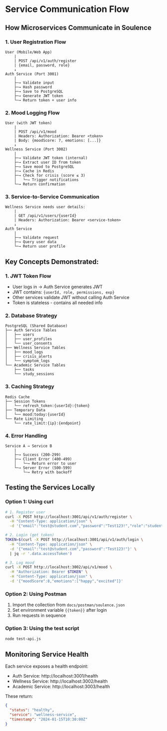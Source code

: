 # Service Communication Flow

## How Microservices Communicate in Soulence

### 1. User Registration Flow
```
User (Mobile/Web App)
    |
    | POST /api/v1/auth/register
    | {email, password, role}
    ↓
Auth Service (Port 3001)
    |
    ├─→ Validate input
    ├─→ Hash password
    ├─→ Save to PostgreSQL
    ├─→ Generate JWT token
    └─→ Return token + user info
```

### 2. Mood Logging Flow
```
User (with JWT token)
    |
    | POST /api/v1/mood
    | Headers: Authorization: Bearer <token>
    | Body: {moodScore: 7, emotions: [...]}
    ↓
Wellness Service (Port 3002)
    |
    ├─→ Validate JWT token (internal)
    ├─→ Extract user ID from token
    ├─→ Save mood to PostgreSQL
    ├─→ Cache in Redis
    ├─→ Check for crisis (score ≤ 3)
    │   └─→ Trigger notifications
    └─→ Return confirmation
```

### 3. Service-to-Service Communication
```
Wellness Service needs user details:
    |
    | GET /api/v1/users/{userId}
    | Headers: Authorization: Bearer <service-token>
    ↓
Auth Service
    |
    ├─→ Validate request
    ├─→ Query user data
    └─→ Return user profile

```

## Key Concepts Demonstrated:

### 1. **JWT Token Flow**
- User logs in → Auth Service generates JWT
- JWT contains: `{userId, role, permissions, exp}`
- Other services validate JWT without calling Auth Service
- Token is stateless - contains all needed info

### 2. **Database Strategy**
```
PostgreSQL (Shared Database)
├── Auth Service Tables
│   ├── users
│   ├── user_profiles
│   └── user_consents
├── Wellness Service Tables
│   ├── mood_logs
│   ├── crisis_alerts
│   └── symptom_logs
└── Academic Service Tables
    ├── tasks
    └── study_sessions
```

### 3. **Caching Strategy**
```
Redis Cache
├── Session Tokens
│   └── refresh_token:{userId}:{token}
├── Temporary Data
│   └── mood:today:{userId}
└── Rate Limiting
    └── rate_limit:{ip}:{endpoint}
```

### 4. **Error Handling**
```
Service A → Service B
    |
    ├─→ Success (200-299)
    ├─→ Client Error (400-499)
    │   └─→ Return error to user
    └─→ Server Error (500-599)
        └─→ Retry with backoff
```

## Testing the Services Locally

### Option 1: Using curl
```bash
# 1. Register user
curl -X POST http://localhost:3001/api/v1/auth/register \
  -H "Content-Type: application/json" \
  -d '{"email":"test@student.com","password":"Test123!","role":"student"}'

# 2. Login (get token)
TOKEN=$(curl -X POST http://localhost:3001/api/v1/auth/login \
  -H "Content-Type: application/json" \
  -d '{"email":"test@student.com","password":"Test123!"}' \
  | jq -r '.data.accessToken')

# 3. Log mood
curl -X POST http://localhost:3002/api/v1/mood \
  -H "Authorization: Bearer $TOKEN" \
  -H "Content-Type: application/json" \
  -d '{"moodScore":8,"emotions":["happy","excited"]}'
```

### Option 2: Using Postman
1. Import the collection from `docs/postman/soulence.json`
2. Set environment variable `{{token}}` after login
3. Run requests in sequence

### Option 3: Using the test script
```bash
node test-api.js
```

## Monitoring Service Health

Each service exposes a health endpoint:
- Auth Service: http://localhost:3001/health
- Wellness Service: http://localhost:3002/health
- Academic Service: http://localhost:3003/health

These return:
```json
{
  "status": "healthy",
  "service": "wellness-service",
  "timestamp": "2024-01-15T10:30:00Z"
}
```